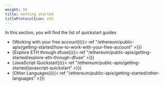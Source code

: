 ```yaml
---
weight: 10
title: Getting started
titleProtocolIcon: eth
---
```

In this section, you will find the list of quickstart guides

- [Working with your free account]({{< ref "/ethereum/public-apis/getting-started/how-to-work-with-your-free-account" >}})
- [Explore ETH through dfuse]({{< ref "/ethereum/public-apis/getting-started/explore-eth-through-dfuse" >}})
- [JavaScript Quickstart]({{< ref "/ethereum/public-apis/getting-started/javascript-quickstart" >}})
- [Other Languages]({{< ref "/ethereum/public-apis/getting-started/other-languages" >}})
